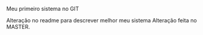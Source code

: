 Meu primeiro sistema no GIT

Alteração no readme para descrever melhor meu sistema
Alteração feita no MASTER.